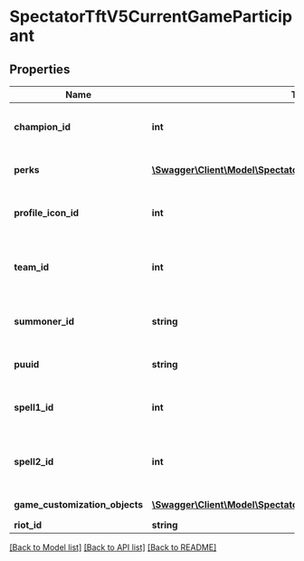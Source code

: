 # SpectatorTftV5CurrentGameParticipant

## Properties
Name | Type | Description | Notes
------------ | ------------- | ------------- | -------------
**champion_id** | **int** | The ID of the champion played by this participant | 
**perks** | [**\Swagger\Client\Model\SpectatorTftV5Perks**](SpectatorTftV5Perks.md) | Perks/Runes Reforged Information | [optional] 
**profile_icon_id** | **int** | The ID of the profile icon used by this participant | 
**team_id** | **int** | The team ID of this participant, indicating the participant&#39;s team | 
**summoner_id** | **string** | The encrypted summoner ID of this participant | 
**puuid** | **string** | The encrypted puuid of this participant | [optional] 
**spell1_id** | **int** | The ID of the first summoner spell used by this participant | 
**spell2_id** | **int** | The ID of the second summoner spell used by this participant | 
**game_customization_objects** | [**\Swagger\Client\Model\SpectatorTftV5GameCustomizationObject[]**](SpectatorTftV5GameCustomizationObject.md) | List of Game Customizations | 
**riot_id** | **string** |  | [optional] 

[[Back to Model list]](../README.md#documentation-for-models) [[Back to API list]](../README.md#documentation-for-api-endpoints) [[Back to README]](../README.md)


